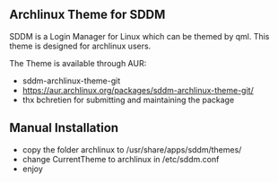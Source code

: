 Archlinux Theme for SDDM
------------------------
SDDM is a Login Manager for Linux which can be themed by qml. This theme is designed for archlinux users.

The Theme is available through AUR: 
* sddm-archlinux-theme-git
* https://aur.archlinux.org/packages/sddm-archlinux-theme-git/
* thx bchretien for submitting and maintaining the package

Manual Installation
-------------------
* copy the folder archlinux to /usr/share/apps/sddm/themes/
* change CurrentTheme to archlinux in /etc/sddm.conf
* enjoy
